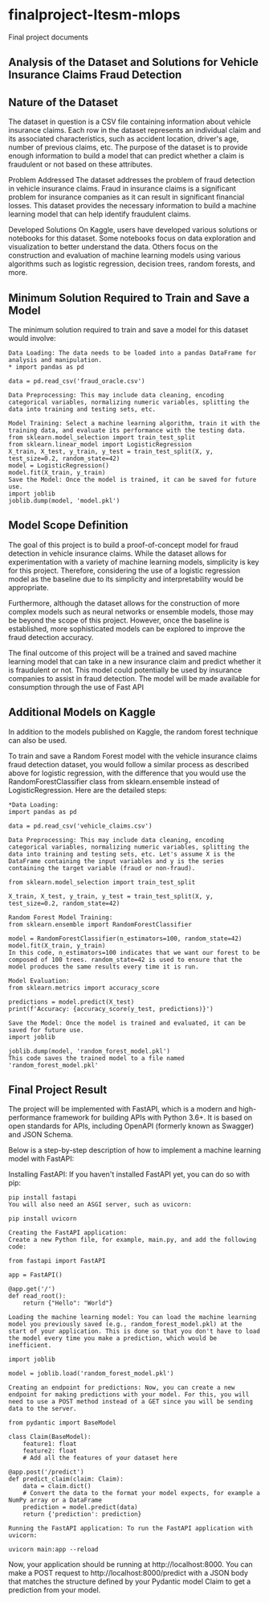 # finalproject-Itesm-mlops
Final project documents
## Analysis of the Dataset and Solutions for Vehicle Insurance Claims Fraud Detection

## Nature of the Dataset
The dataset in question is a CSV file containing information about vehicle insurance claims. Each row in the dataset represents an individual claim and its associated characteristics, such as accident location, driver's age, number of previous claims, etc. The purpose of the dataset is to provide enough information to build a model that can predict whether a claim is fraudulent or not based on these attributes.

Problem Addressed The dataset addresses the problem of fraud detection in vehicle insurance claims. Fraud in insurance claims is a significant problem for insurance companies as it can result in significant financial losses. This dataset provides the necessary information to build a machine learning model that can help identify fraudulent claims.

Developed Solutions On Kaggle, users have developed various solutions or notebooks for this dataset. Some notebooks focus on data exploration and visualization to better understand the data. Others focus on the construction and evaluation of machine learning models using various algorithms such as logistic regression, decision trees, random forests, and more.

## Minimum Solution Required to Train and Save a Model 
The minimum solution required to train and save a model for this dataset would involve:

    Data Loading: The data needs to be loaded into a pandas DataFrame for analysis and manipulation.
    * import pandas as pd

    data = pd.read_csv('fraud_oracle.csv')

    Data Preprocessing: This may include data cleaning, encoding categorical variables, normalizing numeric variables, splitting the data into training and testing sets, etc.

    Model Training: Select a machine learning algorithm, train it with the training data, and evaluate its performance with the testing data.
    from sklearn.model_selection import train_test_split
    from sklearn.linear_model import LogisticRegression
    X_train, X_test, y_train, y_test = train_test_split(X, y, test_size=0.2, random_state=42)
    model = LogisticRegression()
    model.fit(X_train, y_train)
    Save the Model: Once the model is trained, it can be saved for future use.
    import joblib
    joblib.dump(model, 'model.pkl')

## Model Scope Definition
The goal of this project is to build a proof-of-concept model for fraud detection in vehicle insurance claims. While the dataset allows for experimentation with a variety of machine learning models, simplicity is key for this project. Therefore, considering the use of a logistic regression model as the baseline due to its simplicity and interpretability would be appropriate.

Furthermore, although the dataset allows for the construction of more complex models such as neural networks or ensemble models, those may be beyond the scope of this project. However, once the baseline is established, more sophisticated models can be explored to improve the fraud detection accuracy.

The final outcome of this project will be a trained and saved machine learning model that can take in a new insurance claim and predict whether it is fraudulent or not. This model could potentially be used by insurance companies to assist in fraud detection. The model will be made available for consumption through the use of Fast API

## Additional Models on Kaggle
In addition to the models published on Kaggle, the random forest technique can also be used.

To train and save a Random Forest model with the vehicle insurance claims fraud detection dataset, you would follow a similar process as described above for logistic regression, with the difference that you would use the RandomForestClassifier class from sklearn.ensemble instead of LogisticRegression. Here are the detailed steps:

    *Data Loading:
    import pandas as pd

    data = pd.read_csv('vehicle_claims.csv')

    Data Preprocessing: This may include data cleaning, encoding categorical variables, normalizing numeric variables, splitting the data into training and testing sets, etc. Let's assume X is the DataFrame containing the input variables and y is the series containing the target variable (fraud or non-fraud).

    from sklearn.model_selection import train_test_split

    X_train, X_test, y_train, y_test = train_test_split(X, y, test_size=0.2, random_state=42)

    Random Forest Model Training:
    from sklearn.ensemble import RandomForestClassifier

    model = RandomForestClassifier(n_estimators=100, random_state=42)
    model.fit(X_train, y_train)
    In this code, n_estimators=100 indicates that we want our forest to be composed of 100 trees. random_state=42 is used to ensure that the model produces the same results every time it is run.

    Model Evaluation:
    from sklearn.metrics import accuracy_score

    predictions = model.predict(X_test)
    print(f'Accuracy: {accuracy_score(y_test, predictions)}')

    Save the Model: Once the model is trained and evaluated, it can be saved for future use.
    import joblib

    joblib.dump(model, 'random_forest_model.pkl')
    This code saves the trained model to a file named 'random_forest_model.pkl'

## Final Project Result
The project will be implemented with FastAPI, which is a modern and high-performance framework for building APIs with Python 3.6+. It is based on open standards for APIs, including OpenAPI (formerly known as Swagger) and JSON Schema.

Below is a step-by-step description of how to implement a machine learning model with FastAPI:

Installing FastAPI: If you haven't installed FastAPI yet, you can do so with pip:

    pip install fastapi
    You will also need an ASGI server, such as uvicorn:

    pip install uvicorn

    Creating the FastAPI application:
    Create a new Python file, for example, main.py, and add the following code:

    from fastapi import FastAPI

    app = FastAPI()

    @app.get('/')
    def read_root():
        return {"Hello": "World"}

    Loading the machine learning model: You can load the machine learning model you previously saved (e.g., random_forest_model.pkl) at the start of your application. This is done so that you don't have to load the model every time you make a prediction, which would be inefficient.

    import joblib

    model = joblib.load('random_forest_model.pkl')

    Creating an endpoint for predictions: Now, you can create a new endpoint for making predictions with your model. For this, you will need to use a POST method instead of a GET since you will be sending data to the server.

    from pydantic import BaseModel

    class Claim(BaseModel):
        feature1: float
        feature2: float
        # Add all the features of your dataset here

    @app.post('/predict')
    def predict_claim(claim: Claim):
        data = claim.dict()
        # Convert the data to the format your model expects, for example a NumPy array or a DataFrame
        prediction = model.predict(data)
        return {'prediction': prediction}

    Running the FastAPI application: To run the FastAPI application with uvicorn:

    uvicorn main:app --reload

Now, your application should be running at http://localhost:8000. You can make a POST request to http://localhost:8000/predict with a JSON body that matches the structure defined by your Pydantic model Claim to get a prediction from your model.
